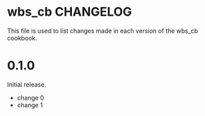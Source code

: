 # wbs_cb CHANGELOG

This file is used to list changes made in each version of the wbs_cb cookbook.

# 0.1.0

Initial release.

- change 0
- change 1

